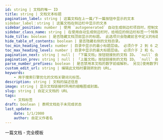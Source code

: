 ```yaml
---
id: string | 文档的唯一 ID
title: string | 文档文本标题
pagination_label: string | 这篇文档在上一篇/下一篇按钮中显示的文本
sidebar_label：string | 这篇文档在侧边栏中显示的文本
sidebar_position: number | 使用 `autogenerated` 自动生成侧边栏项目时，控制文档在侧边栏中出现的位置顺序。
sidebar_class_name: string | 在使用自动生成侧边栏时，给相应的侧边栏标签一个特殊类名。
hide_title: boolean | 是否隐藏文档顶部显示的标题。 此选项只会隐藏前言中定义的标题，对于 Markdown 文档顶部的标题没有任何影响。
hide_table_of_contents: boolean | 是否隐藏右侧的文档目录。
toc_min_heading_level: number | 目录中显示的最小标题层级。 必须介于 2 到 6 之间，并且小于等于最大值。
toc_max_heading_level: number | 目录中显示的最大标题层级。 必须介于 2 和 6。
pagination_next: string | null | 「下篇文档」按钮链接到的文档 ID。 `null` 会禁用本页的「下篇文档」按钮。
pagination_prev: string | null | 「上篇文档」按钮链接到的文档 ID。 `null` 会禁用本页的「上篇文档」按钮。
parse_number_prefixes: boolean | 是否禁用本文档的数字前缀解析。 另见[使用数字前缀]
custom_edit_url: string | 编辑此文档时要跳转到的 URL。
keywords:
	- 用于搜索引擎优化的文档关键词元标签。
description: string | 文档的描述信息
image: string | 显示文档链接时所用的缩略图或封面。
slug: string | 自定义文档的 URL
tags:
	- 文档标签
draft: boolean | 表明文档处于未完成状态
last_update:
	date: 1/1/2000
	author: 自定义作者名
---
```


一篇文档 - 完全模板